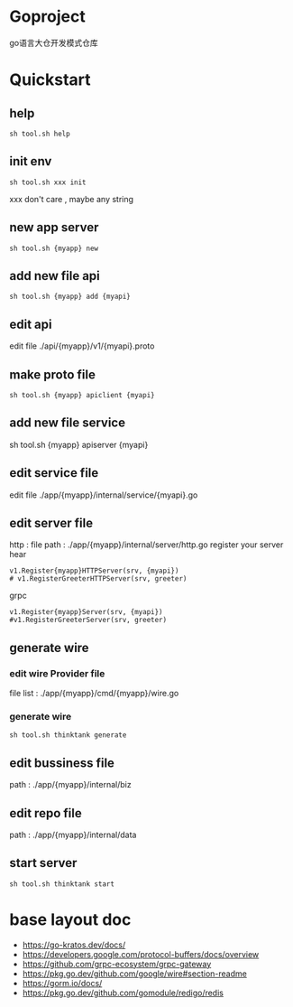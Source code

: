 # Goproject

go语言大仓开发模式仓库

# Quickstart
## help
```shell
sh tool.sh help
```
## init env 
```shell
sh tool.sh xxx init
```
xxx don't care , maybe any string
## new app server
```shell
sh tool.sh {myapp} new
```
## add new file api 
```shell
sh tool.sh {myapp} add {myapi}
```
## edit api
edit file ./api/{myapp}/v1/{myapi}.proto
## make proto file 
```shell
sh tool.sh {myapp} apiclient {myapi}
```
## add new file service
sh tool.sh {myapp} apiserver {myapi}
## edit service file
edit file ./app/{myapp}/internal/service/{myapi}.go
## edit server file
http : 
file path : ./app/{myapp}/internal/server/http.go
register your server hear
```shell
v1.Register{myapp}HTTPServer(srv, {myapi})
# v1.RegisterGreeterHTTPServer(srv, greeter)
```
grpc
```shell
v1.Register{myapp}Server(srv, {myapi})
#v1.RegisterGreeterServer(srv, greeter)
```
## generate wire
### edit wire Provider file
file list : ./app/{myapp}/cmd/{myapp}/wire.go
### generate wire
```shell
sh tool.sh thinktank generate
```
## edit bussiness file 
path : ./app/{myapp}/internal/biz

## edit repo file
path : ./app/{myapp}/internal/data
## start server
```shell
sh tool.sh thinktank start
```
# base layout doc
- https://go-kratos.dev/docs/
- https://developers.google.com/protocol-buffers/docs/overview
- https://github.com/grpc-ecosystem/grpc-gateway
- https://pkg.go.dev/github.com/google/wire#section-readme
- https://gorm.io/docs/
- https://pkg.go.dev/github.com/gomodule/redigo/redis
